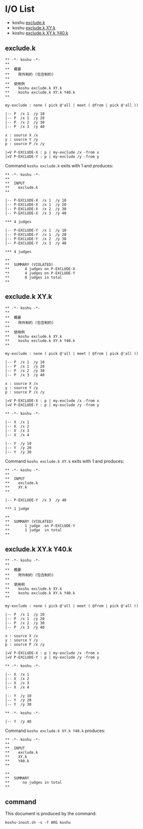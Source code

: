 # I/O List

- koshu [exclude.k](#excludek)
- koshu [exclude.k XY.k](#excludek-xyk)
- koshu [exclude.k XY.k Y40.k](#excludek-xyk-y40k)



## exclude.k

```
** -*- koshu -*-
**
**  概要
**    除外制約 (包含制約)
**
**  使用例
**    koshu exclude.k XY.k
**    koshu exclude.k XY.k Y40.k
**

my-exclude : none ( pick @'all | meet ( @from | pick @'all ))

|-- P  /x 1  /y 10
|-- P  /x 1  /y 20
|-- P  /x 2  /y 30
|-- P  /x 3  /y 40

x : source X /x
y : source Y /y
p : source P /x /y

|=V P-EXCLUDE-X : p | my-exclude /x -from x
|=V P-EXCLUDE-Y : p | my-exclude /y -from y
```

Command `koshu exclude.k` exits with 1 and produces:

```
** -*- koshu -*-
**
**  INPUT
**    exclude.k
**

|-- P-EXCLUDE-X  /x 1  /y 10
|-- P-EXCLUDE-X  /x 1  /y 20
|-- P-EXCLUDE-X  /x 2  /y 30
|-- P-EXCLUDE-X  /x 3  /y 40

*** 4 judges

|-- P-EXCLUDE-Y  /x 1  /y 10
|-- P-EXCLUDE-Y  /x 1  /y 20
|-- P-EXCLUDE-Y  /x 2  /y 30
|-- P-EXCLUDE-Y  /x 3  /y 40

*** 4 judges

**
**  SUMMARY (VIOLATED)
**       4 judges on P-EXCLUDE-X
**       4 judges on P-EXCLUDE-Y
**       8 judges in total
**
```



## exclude.k XY.k

```
** -*- koshu -*-
**
**  概要
**    除外制約 (包含制約)
**
**  使用例
**    koshu exclude.k XY.k
**    koshu exclude.k XY.k Y40.k
**

my-exclude : none ( pick @'all | meet ( @from | pick @'all ))

|-- P  /x 1  /y 10
|-- P  /x 1  /y 20
|-- P  /x 2  /y 30
|-- P  /x 3  /y 40

x : source X /x
y : source Y /y
p : source P /x /y

|=V P-EXCLUDE-X : p | my-exclude /x -from x
|=V P-EXCLUDE-Y : p | my-exclude /y -from y
```
```
** -*- koshu -*-

|-- X  /x 1
|-- X  /x 2
|-- X  /x 3
|-- X  /x 4

|-- Y  /y 10
|-- Y  /y 20
|-- Y  /y 30

```

Command `koshu exclude.k XY.k` exits with 1 and produces:

```
** -*- koshu -*-
**
**  INPUT
**    exclude.k
**    XY.k
**

|-- P-EXCLUDE-Y  /x 3  /y 40

*** 1 judge 

**
**  SUMMARY (VIOLATED)
**       1 judge  on P-EXCLUDE-Y
**       1 judge  in total
**
```



## exclude.k XY.k Y40.k

```
** -*- koshu -*-
**
**  概要
**    除外制約 (包含制約)
**
**  使用例
**    koshu exclude.k XY.k
**    koshu exclude.k XY.k Y40.k
**

my-exclude : none ( pick @'all | meet ( @from | pick @'all ))

|-- P  /x 1  /y 10
|-- P  /x 1  /y 20
|-- P  /x 2  /y 30
|-- P  /x 3  /y 40

x : source X /x
y : source Y /y
p : source P /x /y

|=V P-EXCLUDE-X : p | my-exclude /x -from x
|=V P-EXCLUDE-Y : p | my-exclude /y -from y
```
```
** -*- koshu -*-

|-- X  /x 1
|-- X  /x 2
|-- X  /x 3
|-- X  /x 4

|-- Y  /y 10
|-- Y  /y 20
|-- Y  /y 30

```
```
** -*- koshu -*-

|-- Y  /y 40

```

Command `koshu exclude.k XY.k Y40.k` produces:

```
** -*- koshu -*-
**
**  INPUT
**    exclude.k
**    XY.k
**    Y40.k
**

**
**  SUMMARY
**      no judges in total
**
```



## command

This document is produced by the command:

```
koshu-inout.sh -s -f ARG koshu
```

